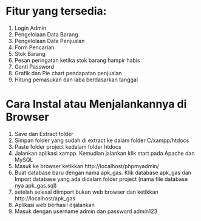 # Fitur yang tersedia:
1. Login Admin
2. Pengelolaan Data Barang
3. Pengelolaan Data Penjualan
4. Form Pencarian
5. Stok Barang
6. Pesan peringatan ketika stok barang hampir habis
7. Ganti Password
8. Grafik dan Pie chart pendapatan penjualan
9. Hitung pemasukan dan laba berdasarkan tanggal


# Cara Instal atau Menjalankannya di Browser
1. Save dan Extract folder 
2. Simpan folder yang sudah di extract ke dalam folder C/xampp/htdocs
3. Paste folder project kedalam folder htdocs
4. Jalankan aplikasi xampp. Kemudian jalankan klik start pada Apache dan MySQL
5. Masuk ke browser ketikkan http://localhost/phpmyadmin/
6. Buat database baru dengan nama apk_gas. Klik database apk_gas dan Import database yang ada didalam folder project (nama file database nya apk_gas.sql)
7. setelah selesai diimport bukan web browser dan ketikkan http://localhost/apk_gas
8. Aplikasi web berhasil dijalankan
9. Masuk dengan username admin dan password admin123
